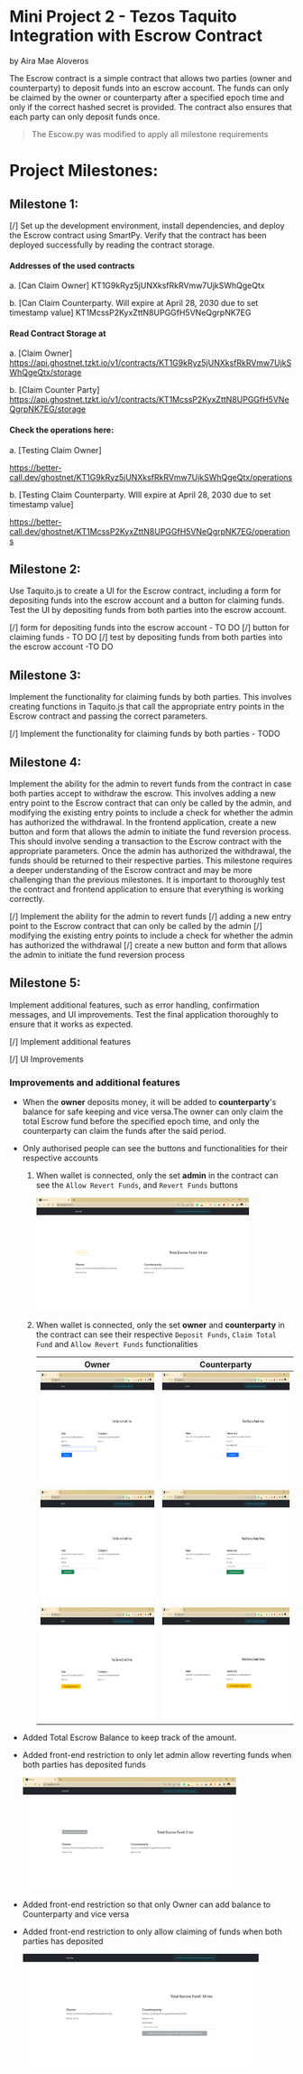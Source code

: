 # Mini Project 2 - Tezos Taquito Integration with Escrow Contract
by Aira Mae Aloveros

The Escrow contract is a simple contract that allows two parties (owner and counterparty) to deposit funds into an escrow account. The funds can only be claimed by the owner or counterparty after a specified epoch time and only if the correct hashed secret is provided. The contract also ensures that each party can only deposit funds once.

> The Escow.py was modified to apply all milestone requirements

# Project Milestones:
## Milestone 1:
[/] Set up the development environment, install dependencies, and deploy the Escrow contract using SmartPy. Verify that the contract has been deployed successfully by reading the contract storage.

#### Addresses of the used contracts
a. [Can Claim Owner] 
KT1G9kRyz5jUNXksfRkRVmw7UjkSWhQgeQtx

b. [Can Claim Counterparty. Will expire at April 28, 2030 due to set timestamp value] 
KT1McssP2KyxZttN8UPGGfH5VNeQgrpNK7EG

#### Read Contract Storage at 

a. [Claim Owner] https://api.ghostnet.tzkt.io/v1/contracts/KT1G9kRyz5jUNXksfRkRVmw7UjkSWhQgeQtx/storage

b. [Claim Counter Party] https://api.ghostnet.tzkt.io/v1/contracts/KT1McssP2KyxZttN8UPGGfH5VNeQgrpNK7EG/storage

#### Check the operations here: 
a. [Testing Claim Owner]

https://better-call.dev/ghostnet/KT1G9kRyz5jUNXksfRkRVmw7UjkSWhQgeQtx/operations

b. [Testing Claim Counterparty. WIll expire at April 28, 2030 due to set timestamp value] 

https://better-call.dev/ghostnet/KT1McssP2KyxZttN8UPGGfH5VNeQgrpNK7EG/operations



## Milestone 2:
Use Taquito.js to create a UI for the Escrow contract, including a form for depositing funds into the escrow account and a button for claiming funds. Test the UI by depositing funds from both parties into the escrow account.

[/]  form for depositing funds into the escrow account - TO DO
[/]  button for claiming funds - TO DO
[/]  test by depositing funds from both parties into the escrow account -TO DO

## Milestone 3:
Implement the functionality for claiming funds by both parties. This involves creating functions in Taquito.js that call the appropriate entry points in the Escrow contract and passing the correct parameters.

[/] Implement the functionality for claiming funds by both parties - TODO

## Milestone 4:
Implement the ability for the admin to revert funds from the contract in case both parties accept to withdraw the escrow. This involves adding a new entry point to the Escrow contract that can only be called by the admin, and modifying the existing entry points to include a check for whether the admin has authorized the withdrawal. In the frontend application, create a new button and form that allows the admin to initiate the fund reversion process. This should involve sending a transaction to the Escrow contract with the appropriate parameters. Once the admin has authorized the withdrawal, the funds should be returned to their respective parties. This milestone requires a deeper understanding of the Escrow contract and may be more challenging than the previous milestones. It is important to thoroughly test the contract and frontend application to ensure that everything is working correctly.

[/] Implement the ability for the admin to revert funds
[/] adding a new entry point to the Escrow contract that can only be called by the admin
[/] modifying the existing entry points to include a check for whether the admin has authorized the withdrawal
[/] create a new button and form that allows the admin to initiate the fund reversion process


## Milestone 5:
Implement additional features, such as error handling, confirmation messages, and UI improvements. Test the final application thoroughly to ensure that it works as expected.

[/] Implement additional features

[/] UI Improvements 

### Improvements and additional features
- When the **owner** deposits money, it will be added to **counterparty**'s balance for safe keeping and vice versa.The owner can only claim the total Escrow fund before the specified epoch time, and only the counterparty can claim the funds after the said period.

- Only authorised people can see the buttons and functionalities for their respective accounts
    1. When wallet is connected, only the set **admin** in the contract  can see the `Allow Revert Funds`, and `Revert Funds` buttons 

        <img src="documentation/admin_2.png" height="200">

    2. When wallet is connected, only the set **owner** and **counterparty** in the contract can see their respective `Deposit Funds`, `Claim Total Fund` and `Allow Revert Funds` functionalities

        | Owner | Counterparty |
        |:-----:|:------------:|
        |<img src="documentation/owner_1.png" height="200">|<img src="documentation/counterparty_1.png" height="200">|
        |<img src="documentation/owner_2.png" height="200">|<img src="documentation/counterparty_2.png" height="200">|
        |<img src="documentation/owner_3.png" height="200">|<img src="documentation/counterparty_3.png" height="200">|

    
- Added Total Escrow Balance to keep track of the amount.
- Added front-end restriction to only let admin allow reverting funds when both parties has deposited funds 

    <img src="documentation/admin_1.png" height="200">
- Added front-end restriction so that only Owner can add balance to Counterparty and vice versa
- Added front-end restriction to only allow claiming of funds when both parties has deposited

    <img src="documentation/counterparty_4.png" height="200">
